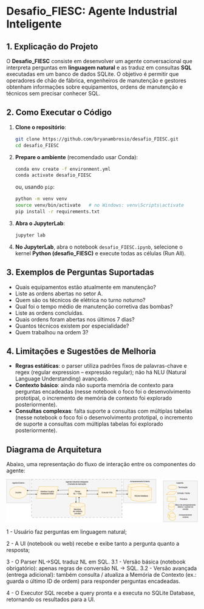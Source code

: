 # Desafio\_FIESC: Agente Industrial Inteligente

## 1. Explicação do Projeto

O **Desafio\_FIESC** consiste em desenvolver um agente conversacional que interpreta perguntas em **linguagem natural** e as traduz em consultas **SQL** executadas em um banco de dados SQLite. O objetivo é permitir que operadores de chão de fábrica, engenheiros de manutenção e gestores obtenham informações sobre equipamentos, ordens de manutenção e técnicos sem precisar conhecer SQL.

## 2. Como Executar o Código

1. **Clone o repositório**:

   ```bash
   git clone https://github.com/bryanambrosio/desafio_FIESC.git
   cd desafio_FIESC
   ```

2. **Prepare o ambiente** (recomendado usar Conda):

   ```bash
   conda env create -f environment.yml
   conda activate desafio_FIESC
   ```

   ou, usando `pip`:

   ```bash
   python -m venv venv
   source venv/bin/activate   # no Windows: venv\Scripts\activate
   pip install -r requirements.txt
   ```

3. **Abra o JupyterLab**:

   ```bash
   jupyter lab
   ```

4. **No JupyterLab**, abra o notebook `desafio_FIESC.ipynb`, selecione o kernel **Python (desafio\_FIESC)** e execute todas as células (Run All).

## 3. Exemplos de Perguntas Suportadas

* Quais equipamentos estão atualmente em manutenção?
* Liste as ordens abertas no setor A.
* Quem são os técnicos de elétrica no turno noturno?
* Qual foi o tempo médio de manutenção corretiva das bombas?
* Liste as ordens concluídas.
* Quais ordens foram abertas nos últimos 7 dias?
* Quantos técnicos existem por especialidade?
* Quem trabalhou na ordem 3?

## 4. Limitações e Sugestões de Melhoria

* **Regras estáticas**: o parser utiliza padrões fixos de palavras-chave e regex (regular expression – expressão regular); não há NLU (Natural Language Understanding) avançado.
* **Contexto básico**: ainda não suporta memória de contexto para perguntas encadeadas (nesse notebook o foco foi o desenvolvimento prototipal, o incremento de memória de contexto foi explorado posteriormente).
* **Consultas complexas**: falta suporte a consultas com múltiplas tabelas (nesse notebook o foco foi o desenvolvimento prototipal, o incremento de suporte a consultas com múltiplas tabelas foi explorado posteriormente).

## Diagrama de Arquitetura

Abaixo, uma representação do fluxo de interação entre os componentes do agente:

<p align="center">
  <img src="Diagrama1.png" alt="Diagrama de Arquitetura" width="600"/>
</p>

1 - Usuário faz perguntas em linguagem natural;

2 - A UI (notebook ou web) recebe e exibe tanto a pergunta quanto a resposta;

3 - O Parser NL→SQL traduz NL em SQL.
   3.1 - Versão básica (notebook obrigatório): apenas regras de conversão NL → SQL.
   3.2 - Versão avançada (entrega adicional): também consulta / atualiza a Memória de Contexto (ex.: guarda o último ID de ordem) para responder perguntas encadeadas.
   
4 - O Executor SQL recebe a query pronta e a executa no SQLite Database, retornando os resultados para a UI.
